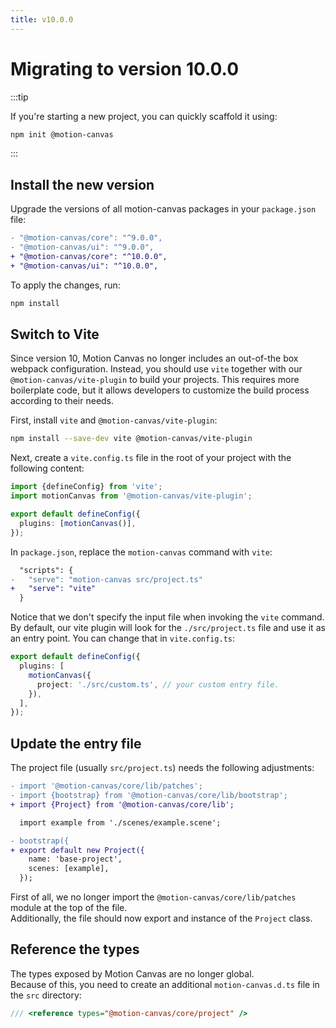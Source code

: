 ```yaml
---
title: v10.0.0
---
```


# Migrating to version 10.0.0

:::tip

If you're starting a new project, you can quickly scaffold it using:

```bash
npm init @motion-canvas
```

:::

## Install the new version

Upgrade the versions of all motion-canvas packages in your `package.json` file:

```diff
- "@motion-canvas/core": "^9.0.0",
- "@motion-canvas/ui": "^9.0.0",
+ "@motion-canvas/core": "^10.0.0",
+ "@motion-canvas/ui": "^10.0.0",
```

To apply the changes, run:

```bash
npm install
```

## Switch to Vite

Since version 10, Motion Canvas no longer includes an out-of-the box webpack configuration.
Instead, you should use `vite` together with our `@motion-canvas/vite-plugin` to build your projects.
This requires more boilerplate code, but it allows developers to customize the build process
according to their needs.

First, install `vite` and `@motion-canvas/vite-plugin`:

```bash
npm install --save-dev vite @motion-canvas/vite-plugin
```

Next, create a `vite.config.ts` file in the root of your project with the following content:

```ts
import {defineConfig} from 'vite';
import motionCanvas from '@motion-canvas/vite-plugin';

export default defineConfig({
  plugins: [motionCanvas()],
});
```

In `package.json`, replace the `motion-canvas` command with `vite`:

```diff
  "scripts": {
-   "serve": "motion-canvas src/project.ts"
+   "serve": "vite"
  }
```

Notice that we don't specify the input file when invoking the `vite` command.
By default, our vite plugin will look for the `./src/project.ts` file and use it as an entry point.
You can change that in `vite.config.ts`:

```ts
export default defineConfig({
  plugins: [
    motionCanvas({
      project: './src/custom.ts', // your custom entry file.
    }),
  ],
});
```

## Update the entry file

The project file (usually `src/project.ts`) needs the following adjustments:

```diff
- import '@motion-canvas/core/lib/patches';
- import {bootstrap} from '@motion-canvas/core/lib/bootstrap';
+ import {Project} from '@motion-canvas/core/lib';

  import example from './scenes/example.scene';

- bootstrap({
+ export default new Project({
    name: 'base-project',
    scenes: [example],
  });
```

First of all, we no longer import the `@motion-canvas/core/lib/patches` module at the top of the file.<br/>
Additionally, the file should now export and instance of the `Project` class.

## Reference the types

The types exposed by Motion Canvas are no longer global.<br/>
Because of this, you need to create an additional `motion-canvas.d.ts` file in the `src` directory:

```ts
/// <reference types="@motion-canvas/core/project" />
```
